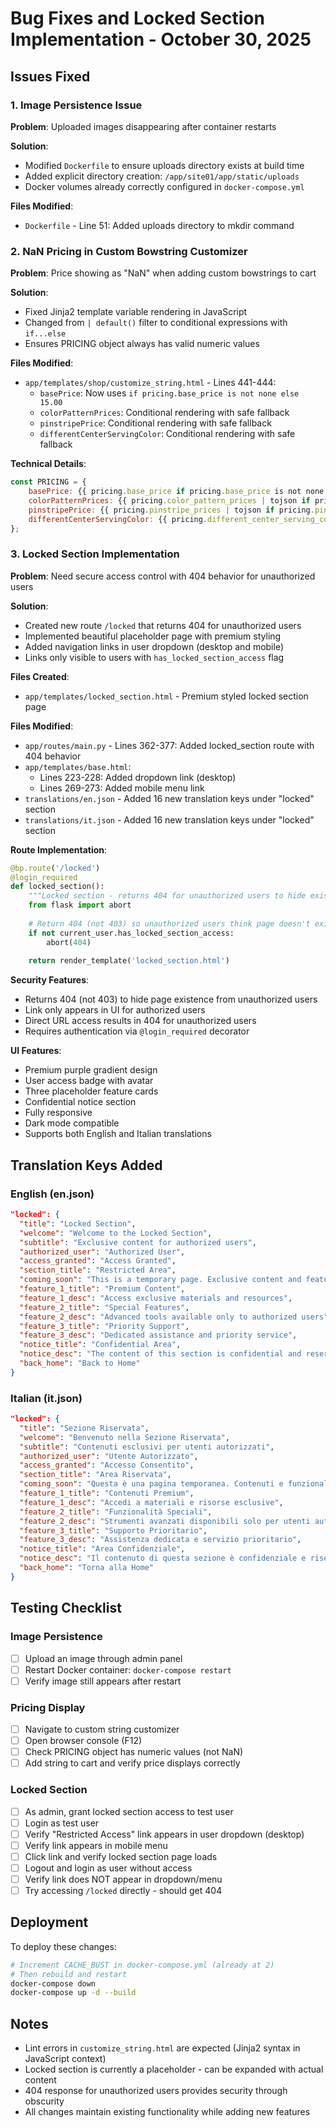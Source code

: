 # Bug Fixes and Locked Section Implementation - October 30, 2025

## Issues Fixed

### 1. Image Persistence Issue
**Problem**: Uploaded images disappearing after container restarts

**Solution**:
- Modified `Dockerfile` to ensure uploads directory exists at build time
- Added explicit directory creation: `/app/site01/app/static/uploads`
- Docker volumes already correctly configured in `docker-compose.yml`

**Files Modified**:
- `Dockerfile` - Line 51: Added uploads directory to mkdir command

### 2. NaN Pricing in Custom Bowstring Customizer
**Problem**: Price showing as "NaN" when adding custom bowstrings to cart

**Solution**:
- Fixed Jinja2 template variable rendering in JavaScript
- Changed from `| default()` filter to conditional expressions with `if...else`
- Ensures PRICING object always has valid numeric values

**Files Modified**:
- `app/templates/shop/customize_string.html` - Lines 441-444:
  - `basePrice`: Now uses `if pricing.base_price is not none else 15.00`
  - `colorPatternPrices`: Conditional rendering with safe fallback
  - `pinstripePrice`: Conditional rendering with safe fallback
  - `differentCenterServingColor`: Conditional rendering with safe fallback

**Technical Details**:
```javascript
const PRICING = {
    basePrice: {{ pricing.base_price if pricing.base_price is not none else 15.00 }},
    colorPatternPrices: {{ pricing.color_pattern_prices | tojson if pricing.color_pattern_prices else '{"single": 0, "double": 1.5, "triple": 4}' | safe }},
    pinstripePrice: {{ pricing.pinstripe_prices | tojson if pricing.pinstripe_prices else '{"single": 1, "double": 1.5, "triple": 0}' | safe }},
    differentCenterServingColor: {{ pricing.different_center_serving_color if pricing.different_center_serving_color is not none else 1.50 }}
};
```

### 3. Locked Section Implementation
**Problem**: Need secure access control with 404 behavior for unauthorized users

**Solution**:
- Created new route `/locked` that returns 404 for unauthorized users
- Implemented beautiful placeholder page with premium styling
- Added navigation links in user dropdown (desktop and mobile)
- Links only visible to users with `has_locked_section_access` flag

**Files Created**:
- `app/templates/locked_section.html` - Premium styled locked section page

**Files Modified**:
- `app/routes/main.py` - Lines 362-377: Added locked_section route with 404 behavior
- `app/templates/base.html`:
  - Lines 223-228: Added dropdown link (desktop)
  - Lines 269-273: Added mobile menu link
- `translations/en.json` - Added 16 new translation keys under "locked" section
- `translations/it.json` - Added 16 new translation keys under "locked" section

**Route Implementation**:
```python
@bp.route('/locked')
@login_required
def locked_section():
    """Locked section - returns 404 for unauthorized users to hide existence"""
    from flask import abort
    
    # Return 404 (not 403) so unauthorized users think page doesn't exist
    if not current_user.has_locked_section_access:
        abort(404)
    
    return render_template('locked_section.html')
```

**Security Features**:
- Returns 404 (not 403) to hide page existence from unauthorized users
- Link only appears in UI for authorized users
- Direct URL access results in 404 for unauthorized users
- Requires authentication via `@login_required` decorator

**UI Features**:
- Premium purple gradient design
- User access badge with avatar
- Three placeholder feature cards
- Confidential notice section
- Fully responsive
- Dark mode compatible
- Supports both English and Italian translations

## Translation Keys Added

### English (en.json)
```json
"locked": {
  "title": "Locked Section",
  "welcome": "Welcome to the Locked Section",
  "subtitle": "Exclusive content for authorized users",
  "authorized_user": "Authorized User",
  "access_granted": "Access Granted",
  "section_title": "Restricted Area",
  "coming_soon": "This is a temporary page. Exclusive content and features will be available here soon.",
  "feature_1_title": "Premium Content",
  "feature_1_desc": "Access exclusive materials and resources",
  "feature_2_title": "Special Features",
  "feature_2_desc": "Advanced tools available only to authorized users",
  "feature_3_title": "Priority Support",
  "feature_3_desc": "Dedicated assistance and priority service",
  "notice_title": "Confidential Area",
  "notice_desc": "The content of this section is confidential and reserved. Please do not share access or information with unauthorized users.",
  "back_home": "Back to Home"
}
```

### Italian (it.json)
```json
"locked": {
  "title": "Sezione Riservata",
  "welcome": "Benvenuto nella Sezione Riservata",
  "subtitle": "Contenuti esclusivi per utenti autorizzati",
  "authorized_user": "Utente Autorizzato",
  "access_granted": "Accesso Consentito",
  "section_title": "Area Riservata",
  "coming_soon": "Questa è una pagina temporanea. Contenuti e funzionalità esclusive saranno disponibili qui a breve.",
  "feature_1_title": "Contenuti Premium",
  "feature_1_desc": "Accedi a materiali e risorse esclusive",
  "feature_2_title": "Funzionalità Speciali",
  "feature_2_desc": "Strumenti avanzati disponibili solo per utenti autorizzati",
  "feature_3_title": "Supporto Prioritario",
  "feature_3_desc": "Assistenza dedicata e servizio prioritario",
  "notice_title": "Area Confidenziale",
  "notice_desc": "Il contenuto di questa sezione è confidenziale e riservato. Si prega di non condividere l'accesso o le informazioni con utenti non autorizzati.",
  "back_home": "Torna alla Home"
}
```

## Testing Checklist

### Image Persistence
- [ ] Upload an image through admin panel
- [ ] Restart Docker container: `docker-compose restart`
- [ ] Verify image still appears after restart

### Pricing Display
- [ ] Navigate to custom string customizer
- [ ] Open browser console (F12)
- [ ] Check PRICING object has numeric values (not NaN)
- [ ] Add string to cart and verify price displays correctly

### Locked Section
- [ ] As admin, grant locked section access to test user
- [ ] Login as test user
- [ ] Verify "Restricted Access" link appears in user dropdown (desktop)
- [ ] Verify link appears in mobile menu
- [ ] Click link and verify locked section page loads
- [ ] Logout and login as user without access
- [ ] Verify link does NOT appear in dropdown/menu
- [ ] Try accessing `/locked` directly - should get 404

## Deployment

To deploy these changes:

```bash
# Increment CACHE_BUST in docker-compose.yml (already at 2)
# Then rebuild and restart
docker-compose down
docker-compose up -d --build
```

## Notes

- Lint errors in `customize_string.html` are expected (Jinja2 syntax in JavaScript context)
- Locked section is currently a placeholder - can be expanded with actual content
- 404 response for unauthorized users provides security through obscurity
- All changes maintain existing functionality while adding new features
